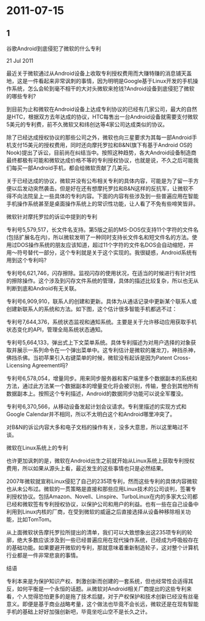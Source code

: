 # 2011-07-15

## 1

谷歌Android到底侵犯了微软的什么专利 

21 Jul 2011

最近关于微软通过从Android设备上收取专利授权费用而大赚特赚的消息铺天盖地，这是一件看起来非常讽刺的事情，因为明明是Google基于Linux开发的手机操作系统，怎么会轮到毫不相干的大对头微软来抢钱?Android设备到底侵犯了微软的哪些专利?

到目前为止和微软在Android设备上达成专利协议的已经有几家公司，最大的自然是HTC，根据双方去年达成的协议，HTC每售出一台Android设备就需要支付微软5美元的专利费，前不久微软又和纬创达等4家公司达成类似的协议。

除了已经达成授权协议的那些公司之外，微软也向三星要求为其每一部Android手机支付15美元的授权费用，同时还向摩托罗拉和B&N(旗下有基于Android OS的Nook)提出了诉讼，目前尚在纠结当中。按照这种趋势，各大Android设备制造商最终都极有可能和微软达成价格不等的专利授权协议，也就是说，不久之后可能我们每买一部Android手机，都会给微软贡献了几美元。

关于已经达成的协议，微软并没有公布相关专利的具体内容，可能是为了留一手方便以后发动突然袭击。但是好在还有想摩托罗拉和B&N这样的反抗军，让微软不得不向法院呈上一些具体的专利内容。下面的内容有些涉及到一些普遍应用在智能手机操作系统甚至是桌面操作系统上的常识性功能，让人看了不免有些啼笑皆非。

微软针对摩托罗拉的诉讼中提到的专利

专利号5,579,517，长文件名支持。第5版之前的MS-DOS仅支持11个字符的文件名(包括扩展名在内)，所以微软发明了一种同时支持长文件名和短文件名的方法。使用过DOS操作系统的朋友应该知道，超过11个字符的文件名DOS会自动缩短，并用～符号替代一部分，这个专利就是关于这个实现的。我很疑惑，Android系统有用到这个专利吗?

专利号6,621,746，闪存擦除。监视闪存的使用状况，在适当的时候进行有针对性的擦除操作。这个涉及到闪存文件系统的管理，具体的描述比较复杂，所以也无从判断到底和Android有无关联。

专利号6,909,910，联系人的创建和更新。具体为从通话记录中更新某个联系人或创建新联系人的系统和方法。如下图，这个估计很多智能手机都逃不过：

专利号7,644,376，系统状态监视和通知系统。主要是关于允许移动应用获取手机状态变化的API，管理全局系统状态通知。

专利号5,664,133，弹出式上下文菜单系统。具体专利描述为对用户选择的对象获取并展示一系列命令在一个弹出菜单中。这专利估计是微软的屠龙刀，神挡杀神，佛挡杀佛。当初苹果引入右键菜单的时候，微软没有起诉是因为Patent Cross-Licensing Agreement吗?

专利号6,578,054，增量同步。用来同步服务器和客户端里多个数据副本的系统和方法，通过此方法某一个数据副本的增量变化将会被识别，传输，整合到其他所有数据副本上。按照这个专利描述，Android的数据同步功能可以说全军覆没。

专利号6,370,566，从移动设备发起计划会议请求。专利里描述的实现方式和Google Calendar并不相同，所以不太明白这个和Android哪里冲突了。

对B&N的诉讼内容大多和电子文档的操作有关，没多大意思，所以这里略过不谈。

微软在Linux系统上的专利

也许更加讽刺的是，微软在Android出生之前就开始从Linux系统上获取专利授权费用，所以如果从源头上看，最近发生的这些事情也只是必然结果。

2007年微软就宣称Linux侵犯了自己的235项专利，然而这些专利的具体内容微软也从未公布过。微软的一贯策略是直接和那些应用Linux技术的公司谈判，签署专利授权协议。包括Amazon、Novell、Linspire、TurboLinux在内的多家大公司都已经和微软签有专利授权协议，以保护公司和用户的利益。也有一些在自己设备中利用到Linux内核的厂商，在受到微软的威逼之后直接选择从设备种移除相关功能，比如TomTom。

从上面微软状告摩托罗拉所提出的清单，我们可以大致想象出这235项专利的轮廓，绝大多数应该涉及到一些已经普遍应用在现代操作系统，已经成为呼吸般存在的基础功能。如果要避开微软的专利，那就意味着重新制造轮子，这对整个计算机行业都是一件非常悲哀的事情。

结语

专利本来是为保护知识产权、刺激创新而创建的一套系统，但也经常性会适得其反，如何平衡是一个永恒的话题。从微软对Android相关厂商提出的这些专利来看，个人觉得恐怕更多的是拖了技术后腿，对于产权保护和技术创新已经没有丝毫意义。即便是基于商业战略考量，这个做法也毕竟不会长远，微软还是在现有智能手机的基础上好好加强创新吧，毕竟坐吃山空不是长久之计。

